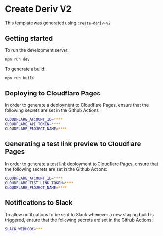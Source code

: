 # Create Deriv V2

This template was generated using `create-deriv-v2`

## Getting started

To run the development server:


```bash
npm run dev
```

To generate a build:

```bash
npm run build
```

## Deploying to Cloudflare Pages

In order to generate a deployment to Cloudflare Pages, ensure that the following secrets are set in the Github Actions:

```bash
CLOUDFLARE_ACCOUNT_ID=****
CLOUDFLARE_API_TOKEN=****
CLOUDFLARE_PROJECT_NAME=****
```

## Generating a test link preview to Cloudflare Pages

In order to generate a test link deployment to Cloudflare Pages, ensure that the following secrets are set in the Github Actions:

```bash
CLOUDFLARE_ACCOUNT_ID=****
CLOUDFLARE_TEST_LINK_TOKEN=****
CLOUDFLARE_PROJECT_NAME=****
```

## Notifications to Slack

To allow notifications to be sent to Slack whenever a new staging build is triggered, ensure that the following secrets are set in the Github Actions:

```bash
SLACK_WEBHOOK=***
```
